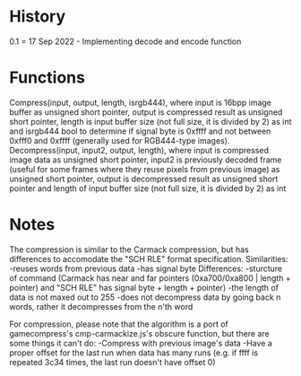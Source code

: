 # History

0.1 = 17 Sep 2022 - Implementing decode and encode function

# Functions
Compress(input, output, length, isrgb444), where input is 16bpp image buffer as unsigned short pointer, output is compressed result as unsigned short pointer, length is input buffer size (not full size, it is divided by 2) as int and isrgb444 bool to determine if signal byte is 0xffff and not between 0xfff0 and 0xffff (generally used for RGB444-type images).
Decompress(input, input2, output, length), where input is compressed image data as unsigned short pointer, input2 is previously decoded frame (useful for some frames where they reuse pixels from previous image) as unsigned short pointer, output is decompressed result as unsigned short pointer and length of input buffer size (not full size, it is divided by 2) as int

# Notes
The compression is similar to the Carmack compression, but has differences to accomodate the "SCH RLE" format specification.
Similarities:
-reuses words from previous data
-has signal byte
Differences:
-sturcture of command (Carmack has near and far pointers (0xa700/0xa800 | length + pointer) and "SCH RLE" has signal byte + length + pointer)
-the length of data is not maxed out to 255
-does not decompress data by going back n words, rather it decompresses from the n'th word

For compression, please note that the algorithm is a port of gamecompress's cmp-carmackize.js's obscure function, but there are some things it can't do:
-Compress with previous image's data
-Have a proper offset for the last run when data has many runs (e.g. if ffff is repeated 3c34 times, the last run doesn't have offset 0)
